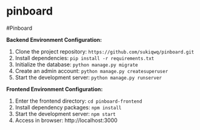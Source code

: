 # pinboard
#Pinboard

**Backend Environment Configuration:**

1. Clone the project repository: `https://github.com/sukiqwq/pinboard.git`
2. Install dependencies: `pip install -r requirements.txt`
3. Initialize the database: `python manage.py migrate`
4. Create an admin account: `python manage.py createsuperuser`
5. Start the development server: `python manage.py runserver`

**Frontend Environment Configuration:**

1. Enter the frontend directory: `cd pinboard-frontend`
2. Install dependency packages: `npm install`
3. Start the development server: `npm start`
4. Access in browser: http://localhost:3000